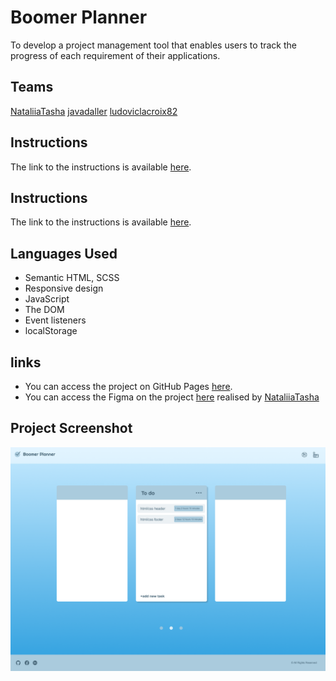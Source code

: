 # Boomer Planner
To develop a project management tool that enables users to track the progress of each requirement of their applications.

## Teams

[NataliiaTasha](https://github.com/NataliiaTasha)
[javadaller](https://github.com/javadaller)
[ludoviclacroix82](https://github.com/ludoviclacroix82)

## Instructions

The link to the instructions is available [here](https://github.com/becodeorg/CRL-KELLER-7/tree/main/2.PROJECTS/4.To-do-list).

## Instructions

The link to the instructions is available [here](https://github.com/becodeorg/CRL-KELLER-7/tree/main/2.PROJECTS/5.Project-Planner).

## Languages Used
- Semantic HTML, SCSS
- Responsive design
- JavaScript
- The DOM
- Event listeners
- localStorage

## links

- You can access the project on GitHub Pages [here](https://ludoviclacroix82.github.io/Project-Planner/).
- You can access the Figma on the project [here](https://www.figma.com/design/jYs1kcGV292y2q2agbHTQa/BeCode-Planner?node-id=0-1&t=wVLyPGfl2dWyIU73-0) realised by [NataliiaTasha](https://github.com/NataliiaTasha)

## Project Screenshot
![Desktop](resources/Desktop.png)